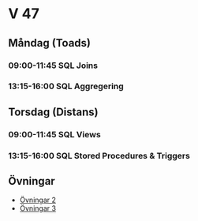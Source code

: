 # V 47

## Måndag (Toads)
### 09:00-11:45 SQL Joins
### 13:15-16:00 SQL Aggregering
## Torsdag (Distans)
### 09:00-11:45 SQL Views
### 13:15-16:00 SQL Stored Procedures & Triggers

## Övningar
* [Övningar 2](%C3%96vningar2.md)
* [Övningar 3](%C3%96vningar3.md)
